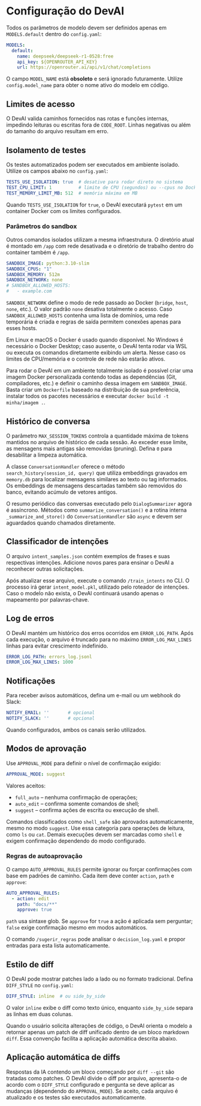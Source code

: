 # Configuração do DevAI

Todos os parâmetros de modelo devem ser definidos apenas em `MODELS.default` dentro do `config.yaml`:

```yaml
MODELS:
  default:
    name: deepseek/deepseek-r1-0528:free
    api_key: ${OPENROUTER_API_KEY}
    url: https://openrouter.ai/api/v1/chat/completions
```

O campo `MODEL_NAME` está **obsoleto** e será ignorado futuramente. Utilize `config.model_name` para obter o nome ativo do modelo em código.


## Limites de acesso
O DevAI valida caminhos fornecidos nas rotas e funções internas, impedindo leituras ou escritas fora de `CODE_ROOT`. Linhas negativas ou além do tamanho do arquivo resultam em erro.

## Isolamento de testes

Os testes automatizados podem ser executados em ambiente isolado. Utilize os campos abaixo no `config.yaml`:

```yaml
TESTS_USE_ISOLATION: true  # desative para rodar direto no sistema
TEST_CPU_LIMIT: 1          # limite de CPU (segundos) ou --cpus no Docker
TEST_MEMORY_LIMIT_MB: 512  # memória máxima em MB
```

Quando `TESTS_USE_ISOLATION` for `true`, o DevAI executará `pytest` em um container Docker com os limites configurados.

### Parâmetros do sandbox

Outros comandos isolados utilizam a mesma infraestrutura. O diretório atual é
montado em `/app` com rede desativada e o diretório de trabalho dentro do
container também é `/app`.

```yaml
SANDBOX_IMAGE: python:3.10-slim
SANDBOX_CPUS: "1"
SANDBOX_MEMORY: 512m
SANDBOX_NETWORK: none
# SANDBOX_ALLOWED_HOSTS:
#   - example.com
```

`SANDBOX_NETWORK` define o modo de rede passado ao Docker (`bridge`, `host`,
`none`, etc.). O valor padrão `none` desativa totalmente o acesso. Caso
`SANDBOX_ALLOWED_HOSTS` contenha uma lista de domínios, uma rede temporária é
criada e regras de saída permitem conexões apenas para esses hosts.

Em Linux e macOS o Docker é usado quando disponível. No Windows é necessário o
Docker Desktop; caso ausente, o DevAI tenta rodar via WSL ou executa os comandos
diretamente exibindo um alerta. Nesse caso os limites de CPU/memória e o
controle de rede não estarão ativos.

Para rodar o DevAI em um ambiente totalmente isolado é possível criar uma imagem
Docker personalizada contendo todas as dependências (Git, compiladores, etc.) e
definir o caminho dessa imagem em `SANDBOX_IMAGE`. Basta criar um `Dockerfile`
baseado na distribuição de sua preferência, instalar todos os pacotes
necessários e executar `docker build -t minha/imagem .`.

## Histórico de conversa

O parâmetro `MAX_SESSION_TOKENS` controla a quantidade máxima de tokens mantidos no arquivo de histórico de cada sessão. Ao exceder esse limite, as mensagens mais antigas são removidas (pruning). Defina `0` para desabilitar a limpeza automática.

A classe `ConversationHandler` oferece o método `search_history(session_id, query)` que utiliza embeddings gravados em `memory.db` para localizar mensagens similares ao texto ou tag informados. Os embeddings de mensagens descartadas também são removidos do banco, evitando acúmulo de vetores antigos.

O resumo periódico das conversas executado pelo `DialogSummarizer` agora é assíncrono. Métodos como `summarize_conversation()` e a rotina interna `_summarize_and_store()` do `ConversationHandler` são `async` e devem ser aguardados quando chamados diretamente.

## Classificador de intenções

O arquivo `intent_samples.json` contém exemplos de frases e suas respectivas intenções. Adicione novos pares para ensinar o DevAI a reconhecer outras solicitações.

Após atualizar esse arquivo, execute o comando `/train_intents` no CLI. O processo irá gerar `intent_model.pkl`, utilizado pelo roteador de intenções. Caso o modelo não exista, o DevAI continuará usando apenas o mapeamento por palavras‑chave.

## Log de erros

O DevAI mantém um histórico dos erros ocorridos em `ERROR_LOG_PATH`.
Após cada execução, o arquivo é truncado para no máximo `ERROR_LOG_MAX_LINES` linhas para evitar crescimento indefinido.

```yaml
ERROR_LOG_PATH: errors_log.jsonl
ERROR_LOG_MAX_LINES: 1000
```

## Notificações

Para receber avisos automáticos, defina um e-mail ou um webhook do Slack:

```yaml
NOTIFY_EMAIL: ''       # opcional
NOTIFY_SLACK: ''       # opcional
```

Quando configurados, ambos os canais serão utilizados.

## Modos de aprovação

Use `APPROVAL_MODE` para definir o nível de confirmação exigido:

```yaml
APPROVAL_MODE: suggest
```

Valores aceitos:

- `full_auto` – nenhuma confirmação de operações;
- `auto_edit` – confirma somente comandos de shell;
- `suggest` – confirma ações de escrita ou execução de shell.

Comandos classificados como `shell_safe` são aprovados automaticamente,
mesmo no modo `suggest`. Use essa categoria para operações de leitura, como
`ls` ou `cat`. Demais execuções devem ser marcadas como `shell` e exigem
confirmação dependendo do modo configurado.

### Regras de autoaprovação

O campo `AUTO_APPROVAL_RULES` permite ignorar ou forçar confirmações
com base em padrões de caminho. Cada item deve conter `action`, `path`
e `approve`:

```yaml
AUTO_APPROVAL_RULES:
  - action: edit
    path: "docs/**"
    approve: true
```

`path` usa sintaxe glob. Se `approve` for `true` a ação é aplicada
sem perguntar; `false` exige confirmação mesmo em modos automáticos.

O comando `/sugerir_regras` pode analisar o `decision_log.yaml` e
propor entradas para esta lista automaticamente.

## Estilo de diff

O DevAI pode mostrar patches lado a lado ou no formato tradicional. Defina
`DIFF_STYLE` no `config.yaml`:

```yaml
DIFF_STYLE: inline  # ou side_by_side
```

O valor `inline` exibe o diff como texto único, enquanto `side_by_side`
separa as linhas em duas colunas.

Quando o usuário solicita alterações de código, o DevAI orienta o modelo a
retornar apenas um patch de diff unificado dentro de um bloco markdown `diff`.
Essa convenção facilita a aplicação automática descrita abaixo.

## Aplicação automática de diffs

Respostas da IA contendo um bloco começando por `diff --git` são tratadas como
patches. O DevAI divide o diff por arquivo, apresenta-o de acordo com o
`DIFF_STYLE` configurado e pergunta se deve aplicar as mudanças (dependendo do
`APPROVAL_MODE`). Se aceito, cada arquivo é atualizado e os testes são executados
automaticamente.

